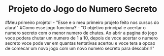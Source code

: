 <h1 align="center">Projeto do Jogo do Numero Secreto</h1>
#Meu primeiro projeto!
- "Esse e o meu primeiro projeto feito nos cursos do alura!"
#Como esse jogo funciona?
- "O objetivo principal e acertar o numero secreto com o menor numero de chutes. Ao abrir a pagina do jogo voce podera chutar um numero de 1 a 10, depois de voce acertar o numero secreto voce pode ver em quantas tentativas acertou e voce tera a opcao de comecar um novo jogo com um novo numero secreto para descobrir!"
